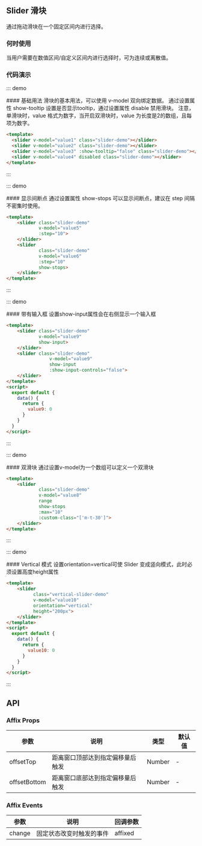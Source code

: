 <script>
    export default {
        name:'Sliders',
        data() {
            return {
                value1: 0,
                value2: 50,
                value3: 36,
                value4: 42,
                value5:0,
                value6:0,
                value8: [4, 8],
                value9:0,
                value10:0
            }
        }
    }
</script>
<style>
    .slider-demo.slider-wrap {
        margin-top:80px;
        margin-bottom:80px;
    }
    
    .vertical-slider-demo {
        margin-left:100px;
    }
</style>

## Slider 滑块

通过拖动滑块在一个固定区间内进行选择。

### 何时使用
当用户需要在数值区间/自定义区间内进行选择时，可为连续或离散值。

### 代码演示

::: demo
<summary>
  #### 基础用法
  滑块的基本用法，可以使用 v-model 双向绑定数据。
  通过设置属性 show-tooltip 设置是否显示tooltip，通过设置属性 disable 禁用滑块。
  注意，单滑块时，value 格式为数字，当开启双滑块时，value 为长度是2的数组，且每项为数字。
</summary>

```html
<template>
  <slider v-model="value1" class="slider-demo"></slider>
  <slider v-model="value2" class="slider-demo"></slider>
  <slider v-model="value3" :show-tooltip="false" class="slider-demo"></slider>
  <slider v-model="value4" disabled class="slider-demo"></slider>
</template>
```
:::

::: demo
<summary>
  #### 显示间断点
  通过设置属性 show-stops 可以显示间断点，建议在 step 间隔不密集时使用。
</summary>

```html
<template>
    <slider class="slider-demo"
            v-model="value5"
            :step="10">
    </slider>
    <slider
            class="slider-demo"
            v-model="value6"
            :step="10"
            show-stops>
    </slider>
</template>
```
:::

::: demo
<summary>
  #### 带有输入框
  设置show-input属性会在右侧显示一个输入框
</summary>

```html
<template>
    <slider class="slider-demo"
            v-model="value9"
            show-input>
    </slider>
    <slider class="slider-demo"
                v-model="value9"
                show-input
                :show-input-controls="false">
    </slider>
</template>
<script>
  export default {
    data() {
      return {
        value9: 0
      }
    }
  }
</script>
```
:::

::: demo
<summary>
  #### 双滑块
  通过设置v-model为一个数组可以定义一个双滑块
</summary>

```html
<template>
    <slider
            class="slider-demo"
            v-model="value8"
            range
            show-stops
            :max="10"
            :custom-class="['m-t-30']">
    </slider>
</template>
```
:::

::: demo
<summary>
  #### Vertical 模式
  设置orientation=vertical可使 Slider 变成竖向模式，此时必须设置高度height属性
</summary>

```html
<template>
    <slider
          class="vertical-slider-demo"
          v-model="value10"
          orientation="vertical"
          height="200px">
    </slider>
</template>
<script>
  export default {
    data() {
      return {
        value10: 0
      }
    }
  }
</script>
```
:::

## API

### Affix Props
| 参数        | 说明           | 类型               | 默认值       |
|------------|----------------|-------------------|-------------|
| offsetTop    | 距离窗口顶部达到指定偏移量后触发 | Number | - |
| offsetBottom | 距离窗口底部达到指定偏移量后触发 | Number | - |

### Affix Events
| 参数        | 说明           | 回调参数               |
|------------|----------------|-------------------|
| change | 固定状态改变时触发的事件 | affixed |
